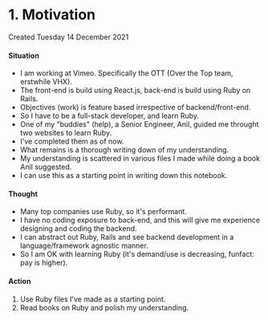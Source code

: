 # 1. Motivation
Created Tuesday 14 December 2021

#### Situation

* I am working at Vimeo. Specifically the OTT (Over the Top team, erstwhile VHX).
* The front-end is build using React.js, back-end is build using Ruby on Rails.
* Objectives (work) is feature based irrespective of backend/front-end.
* So I have to be a full-stack developer, and learn Ruby.
* One of my "buddies" (help), a Senior Engineer, Anil, guided me throught two websites to learn Ruby.
* I've completed them as of now.
* What remains is a thorough writing down of my understanding.
* My understanding is scattered in various files I made while doing a book Anil suggested.
* I can use this as a starting point in writing down this notebook.


#### Thought

* Many top companies use Ruby, so it's performant.
* I have no coding exposure to back-end, and this will give me experience designing and coding the backend.
* I can abstract out Ruby, Rails and see backend development in a language/framework agnostic manner.
* So I am OK with learning Ruby (it's demand/use is decreasing, funfact: pay is higher).


#### Action

1. Use Ruby files I've made as a starting point.
2. Read books on Ruby and polish my understanding.


